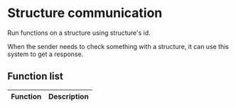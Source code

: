 # Structure communication

Run functions on a structure using structure's id.

When the sender needs to check something with a structure, it can use this system to get a response.

## Function list

| Function      | Description                |
|---------------|:--------------------------:|
